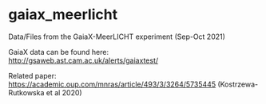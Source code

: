 # gaiax_meerlicht
Data/Files from the GaiaX-MeerLICHT experiment (Sep-Oct 2021)

GaiaX data can be found here: http://gsaweb.ast.cam.ac.uk/alerts/gaiaxtest/

Related paper: https://academic.oup.com/mnras/article/493/3/3264/5735445 (Kostrzewa-Rutkowska et al 2020)
